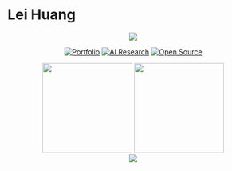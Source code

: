 # Lei Huang

<div align="center">
  <img src="https://readme-typing-svg.herokuapp.com/?lines=Building+InsightOS;Building+the+Future&font=Fira%20Code&center=true&width=600&height=50&duration=4000&pause=1000">
</div>

<div align="center">
  
  [![Portfolio](https://img.shields.io/badge/🌐_Portfolio-rafey.ai-FF6B6B?style=for-the-badge&labelColor=000000)](https://rafey.ai)
  [![AI Research](https://img.shields.io/badge/🤖_AI_Research-Inactive-808080?style=for-the-badge&labelColor=000000)]()
  [![Open Source](https://img.shields.io/badge/💻_Open_Source-Contributor-45B7D1?style=for-the-badge&labelColor=000000)]()
  
</div>

<div align="center">
  <img height="180em" src="https://github-readme-stats.vercel.app/api?username=lhuang61&show_icons=true&hide_border=true&count_private=true&include_all_commits=true&theme=radical&bg_color=0D1117&text_color=FFFFFF&icon_color=FF6B6B&title_color=4ECDC4" />
  <img height="180em" src="https://github-readme-stats.vercel.app/api/top-langs/?username=lhuang61&layout=compact&hide_border=true&theme=radical&bg_color=0D1117&text_color=FFFFFF&title_color=4ECDC4" />
</div>

<div align="center">
  <img src="https://github-readme-streak-stats.herokuapp.com/?user=lhuang61&theme=radical&hide_border=true&background=0D1117&stroke=FF6B6B&ring=4ECDC4&fire=FF6B6B&currStreakLabel=FFFFFF" />
</div>



<!--
# Lei Huang

<div align="center">
  <img src="https://readme-typing-svg.herokuapp.com/?lines=Building+InsightOS;Building+the+Future&font=Fira%20Code&center=true&width=600&height=50&duration=4000&pause=1000">
</div>


<div align="center">
  <img height="180em" src="https://github-readme-stats.vercel.app/api?username=lhuang61&show_icons=true&hide_border=true&count_private=true&include_all_commits=true&theme=radical&bg_color=0D1117&text_color=FFFFFF&icon_color=FF6B6B&title_color=4ECDC4" />
  <img height="180em" src="https://github-readme-stats.vercel.app/api/top-langs/?username=lhuang61&layout=compact&hide_border=true&theme=radical&bg_color=0D1117&text_color=FFFFFF&title_color=4ECDC4" />
</div>

<div align="center">
  <img src="https://github-readme-streak-stats.herokuapp.com/?user=lhuang61&theme=radical&hide_border=true&background=0D1117&stroke=FF6B6B&ring=4ECDC4&fire=FF6B6B&currStreakLabel=FFFFFF" />
</div>

-->


<!--
**lhuang61/lhuang61** is a ✨ _special_ ✨ repository because its `README.md` (this file) appears on your GitHub profile.

Here are some ideas to get you started:

- 🔭 I’m currently working on ...
- 🌱 I’m currently learning ...
- 👯 I’m looking to collaborate on ...
- 🤔 I’m looking for help with ...
- 💬 Ask me about ...
- 📫 How to reach me: ...
- 😄 Pronouns: ...
- ⚡ Fun fact: ...
-->

